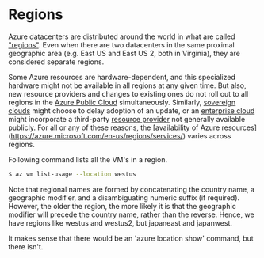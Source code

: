 Regions
=======
Azure datacenters are distributed around the world in what are called
["regions"](https://azure.microsoft.com/en-us/regions/).  Even when there
are two datacenters in the same proximal geographic area (e.g. East US 
and East US 2, both in Virginia), they are considered separate regions.

Some Azure resources are hardware-dependent, and this specialized hardware
might not be available in all regions at any given time.  But also, new
resource providers and changes to existing ones do not roll out to
all regions in the [Azure Public Cloud](environments.md) simultaneously.
Similarly, [sovereign clouds](environments.md) might choose to delay adoption
of an update, or an [enterprise cloud](environments.md)
might incorporate a third-party [resource provider](resources.md) not generally 
available publicly.  For all or any of these reasons, the [availability of
Azure resources] (https://azure.microsoft.com/en-us/regions/services/)
varies across regions.

Following command lists all the VM's in a region. 
```bash
$ az vm list-usage --location westus
```

Note that regional names are formed by concatenating the country name, 
a geographic modifier, and a disambiguating numeric suffix (if required).
However, the older the region, the more likely it is that the geographic
modifier will precede the country name, rather than the reverse.  Hence,
we have regions like westus and westus2, but japaneast and japanwest.

It makes sense that there would be an 'azure location show' command, but
there isn't.
